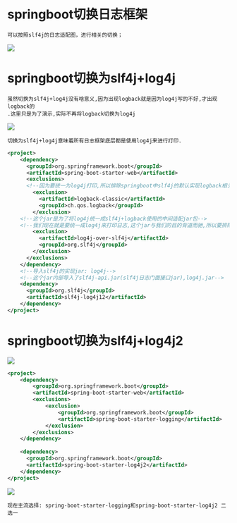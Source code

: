 # springboot切换日志框架

    可以按照slf4j的日志适配图，进行相关的切换；

![](../pics/legacy.png)

# springboot切换为slf4j+log4j

    虽然切换为slf4j+log4j没有啥意义,因为出现logback就是因为log4j写的不好,才出现logback的
    .这里只是为了演示,实际不再将logback切换为log4j

![](../pics/如何把其他框架中使用的日志框架转成slf4j02.png)

    切换为slf4j+log4j意味着所有日志框架底层都是使用log4j来进行打印.

```xml
<project>
    <dependency>
      <groupId>org.springframework.boot</groupId>
      <artifactId>spring-boot-starter-web</artifactId>
      <exclusions>
      <!--因为要统一为log4j打印,所以排除springboot中slf4j的默认实现logback相关的依赖-->
        <exclusion>
          <artifactId>logback-classic</artifactId>
          <groupId>ch.qos.logback</groupId>
        </exclusion>
    <!--这个jar是为了将log4j统一成slf4j+logback使用的中间适配jar包-->
    <!--我们现在就是要统一成log4j来打印日志,这个jar与我们的目的背道而驰,所以要排除了-->
        <exclusion>
          <artifactId>log4j-over-slf4j</artifactId>
          <groupId>org.slf4j</groupId>
        </exclusion>
      </exclusions>
    </dependency>
    <!--导入slf4j的实现jar: log4j-->
    <!--这个jar内部导入了slf4j-api.jar(slf4j日志门面接口jar),log4j.jar-->
    <dependency>
      <groupId>org.slf4j</groupId>
      <artifactId>slf4j-log4j12</artifactId>
    </dependency>
</project>
```

# springboot切换为slf4j+log4j2

![](../pics/logback切换为log4j2.png)

```xml
<project>
    <dependency>
        <groupId>org.springframework.boot</groupId>
        <artifactId>spring-boot-starter-web</artifactId>
        <exclusions>
            <exclusion>
                <groupId>org.springframework.boot</groupId>
                <artifactId>spring-boot-starter-logging</artifactId>
            </exclusion>
        </exclusions>
    </dependency>
    
    <dependency>
      <groupId>org.springframework.boot</groupId>
      <artifactId>spring-boot-starter-log4j2</artifactId>
    </dependency>
</project>
```

![](../pics/logback切换为log4j2---02.png)

    现在主流选择: spring-boot-starter-logging和spring-boot-starter-log4j2 二选一
